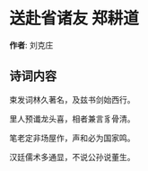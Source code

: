 # 送赴省诸友 郑耕道

**作者**: 刘克庄

## 诗词内容

束发词林久著名，及兹书剑始西行。

里人预谶龙头喜，相者兼言豸骨清。

笔老定非场屋作，声和必为国家鸣。

汉廷儒术多通显，不说公孙说董生。

